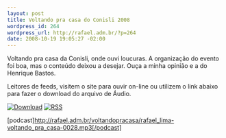 ```yaml
--- 
layout: post
title: Voltando pra casa do Conisli 2008
wordpress_id: 264
wordpress_url: http://rafael.adm.br/?p=264
date: 2008-10-19 19:05:27 -02:00
---
```

Voltando pra casa da Conisli, onde ouvi loucuras. A organização do evento foi boa, mas o conteúdo deixou a desejar. Ouça a minha opinião e a do Henrique Bastos.

Leitores de feeds, visitem o site para ouvir on-line ou utilizem o link abaixo para fazer o download do arquivo de Áudio.

<a class="noborder" href="http://rafael.adm.br/voltandopracasa/rafael_lima-voltando_pra_casa-0028.mp3" title="Download"><img src="http://rafael.adm.br/wp-content/themes/rafael_lima-rockinblue/images/download_green.gif" border="0" alt="Download" /></a> <a class="noborder" href="http://feeds.feedburner.com/rafael_lima_podcast" title="RSS"><img src="http://rafael.adm.br/wp-content/themes/rafael_lima-rockinblue/images/icn-feed-16x16.png" border="0" alt="RSS" /></a>

[podcast]http://rafael.adm.br/voltandopracasa/rafael_lima-voltando_pra_casa-0028.mp3[/podcast]
